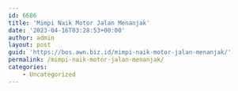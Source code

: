```yaml
---
id: 6686
title: 'Mimpi Naik Motor Jalan Menanjak'
date: '2023-04-16T03:28:53+00:00'
author: admin
layout: post
guid: 'https://bos.awn.biz.id/mimpi-naik-motor-jalan-menanjak/'
permalink: /mimpi-naik-motor-jalan-menanjak/
categories:
    - Uncategorized
---
```


